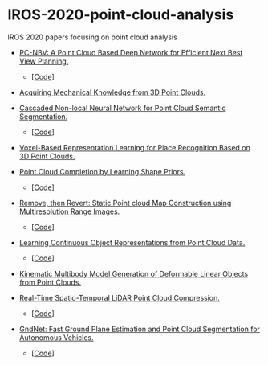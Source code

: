 # IROS-2020-point-cloud-analysis
IROS 2020 papers focusing on point cloud analysis


- [PC-NBV: A Point Cloud Based Deep Network for Efficient Next Best View Planning.](https://ras.papercept.net/proceedings/IROS20/0505.pdf)   
  - [[Code](https://github.com/Smile2020/PC-NBV)]

- [Acquiring Mechanical Knowledge from 3D Point Clouds.](https://ras.papercept.net/proceedings/IROS20/0383.pdf)   

- [Cascaded Non-local Neural Network for Point Cloud Semantic Segmentation.](https://ras.papercept.net/proceedings/IROS20/0808.pdf)   
  - [[Code](https://github.com/MMCheng/PointNL)]

- [Voxel-Based Representation Learning for Place Recognition Based on 3D Point Clouds.](https://ras.papercept.net/proceedings/IROS20/0686.pdf)  

- [Point Cloud Completion by Learning Shape Priors.](https://ras.papercept.net/proceedings/IROS20/0979.pdf)   
  - [[Code](https://github.com/xiaogangw/point-cloud-completion-shape-prior)]

- [Remove, then Revert: Static Point cloud Map Construction using Multiresolution Range Images.](https://ras.papercept.net/proceedings/IROS20/0855.pdf)  
  - [[Code](https://github.com/irapkaist/removert)]

- [Learning Continuous Object Representations from Point Cloud Data.](https://ras.papercept.net/proceedings/IROS20/1045.pdf)   
  - [[Code](https://github.com/hennels/Corn50)]

- [Kinematic Multibody Model Generation of Deformable Linear Objects from Point Clouds.](https://ras.papercept.net/proceedings/IROS20/1071.pdf)  

- [Real-Time Spatio-Temporal LiDAR Point Cloud Compression.](https://ras.papercept.net/proceedings/IROS20/1091.pdf)   
  - [[Code](https://github.com/horizon-research/Real-Time-Spatio-Temporal-LiDAR-Point-Cloud-Compression)]

- [GndNet: Fast Ground Plane Estimation and Point Cloud Segmentation for Autonomous Vehicles.](https://ras.papercept.net/proceedings/IROS20/1086.pdf)  
  - [[Code](https://github.com/anshulpaigwar/GndNet)]
